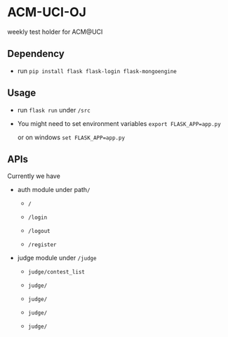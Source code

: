 # ACM-UCI-OJ
weekly test holder for ACM@UCI

## Dependency

* run `pip install flask flask-login flask-mongoengine`

## Usage

* run `flask run` under `/src`

* You might need to set environment variables `export FLASK_APP=app.py`

  or on windows `set FLASK_APP=app.py`
  
## APIs

Currently we have

* auth module under path`/` 

  * `/`

  * `/login`

  * `/logout`

  * `/register`


* judge module under `/judge` 

  * `judge/contest_list`

  * `judge/`

  * `judge/`

  * `judge/`

  * `judge/`

